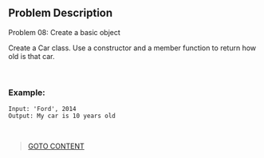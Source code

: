 ## Problem Description ##

Problem 08: Create a basic object

Create a Car class. Use a constructor and a member function to return how old is that car.

<br>
<h3> Example: </h3>

```
Input: 'Ford', 2014
Output: My car is 10 years old

```


<br>

> <a href="https://github.com/Sazzad-Saju/Problem-Solving-For-Interviews/blob/master/README.md">GOTO CONTENT</a>
